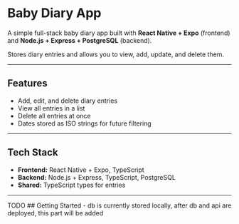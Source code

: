 # Baby Diary App

A simple full-stack baby diary app built with **React Native + Expo** (frontend) and **Node.js + Express + PostgreSQL** (backend).  

Stores diary entries and allows you to view, add, update, and delete them.

---

## Features

- Add, edit, and delete diary entries
- View all entries in a list
- Delete all entries at once
- Dates stored as ISO strings for future filtering

---

## Tech Stack

- **Frontend:** React Native + Expo, TypeScript
- **Backend:** Node.js + Express, TypeScript, PostgreSQL
- **Shared:** TypeScript types for entries

---

TODO ## Getting Started - db is currently stored locally, after db and api are deployed, this part will be added